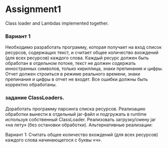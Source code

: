 # Assignment1
Class loader and Lambdas implemented together.


### Вариант 1
 Необходимо разработать программу, которая получает на вход список ресурсов,
 содержащих текст, и считает общее количество вхождений (для всех ресурсов) каждого слова.
 Каждый ресурс должен быть обработан в отдельном потоке, текст не должен содержать инностранных символов,
 только кириллица, знаки препинания и цифры. Отчет должен строиться в режиме реального времени,
 знаки препинания и цифры в отчет не входят. Все ошибки должны быть корректно обработаны.


### задание ClassLoaders.
Доработать программу парсинга списка ресурсов. Реализацию обработки вынести в отдельный jar-файл
и подгружать в runtime используя собственный ClassLoader. Реализовать загрузку/смену jar «на лету»
(без остановки обработки). Альтернативные реализации:

Вариант 1:
Считать общее количество вхождений (для всех ресурсов) каждого слова начинающегося с буквы «ч».
